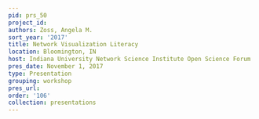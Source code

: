 ```yaml
---
pid: prs_50
project_id: 
authors: Zoss, Angela M.
sort_year: '2017'
title: Network Visualization Literacy
location: Bloomington, IN
host: Indiana University Network Science Institute Open Science Forum
pres_date: November 1, 2017
type: Presentation
grouping: workshop
pres_url: 
order: '106'
collection: presentations
---
```

